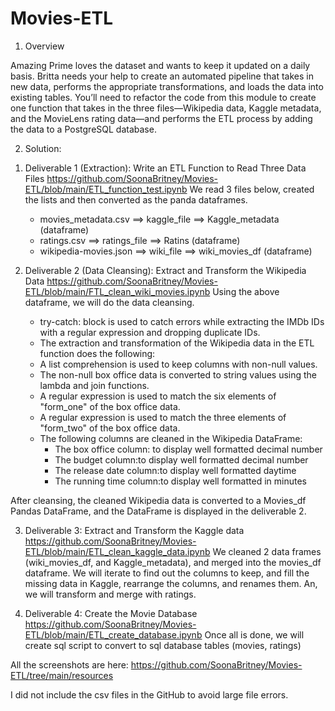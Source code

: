 # Movies-ETL

1. Overview

Amazing Prime loves the dataset and wants to keep it updated on a daily basis. Britta needs your help to create an automated pipeline that takes in new data, performs the appropriate transformations, and loads the data into existing tables. You’ll need to refactor the code from this module to create one function that takes in the three files—Wikipedia data, Kaggle metadata, and the MovieLens rating data—and performs the ETL process by adding the data to a PostgreSQL database.

2. Solution:
1) Deliverable 1 (Extraction): Write an ETL Function to Read Three Data Files
https://github.com/SoonaBritney/Movies-ETL/blob/main/ETL_function_test.ipynb
We read 3 files below, created the lists and then converted as the panda dataframes.  
    - movies_metadata.csv  ==> kaggle_file ==> Kaggle_metadata (dataframe) 
    - ratings.csv ==> ratings_file ==> Ratins (dataframe) 
    - wikipedia-movies.json ==> wiki_file ==> wiki_movies_df (dataframe) 

2) Deliverable 2 (Data Cleansing): Extract and Transform the Wikipedia Data
https://github.com/SoonaBritney/Movies-ETL/blob/main/FTL_clean_wiki_movies.ipynb
Using the above dataframe, we will do the data cleansing.
    - try-catch: block is used to catch errors while extracting the IMDb IDs with a regular expression and dropping duplicate IDs. 
    - The extraction and transformation of the Wikipedia data in the ETL function does the following:
    - A list comprehension is used to keep columns with non-null values. 
    - The non-null box office data is converted to string values using the lambda and join functions. 
    - A regular expression is used to match the six elements of "form_one" of the box office data. 
    - A regular expression is used to match the three elements of "form_two" of the box office data. 
    - The following columns are cleaned in the Wikipedia DataFrame: 
        - The box office column: to display well formatted decimal number  
        - The budget column:to display well formatted decimal number 
        - The release date column:to display well formatted daytime
        - The running time column:to display well formatted in minutes 

After cleansing, the cleaned Wikipedia data is converted to a Movies_df Pandas DataFrame, and the DataFrame is displayed in the deliverable 2. 
 
3) Deliverable 3: Extract and Transform the Kaggle data
https://github.com/SoonaBritney/Movies-ETL/blob/main/ETL_clean_kaggle_data.ipynb
    We cleaned 2 data frames (wiki_movies_df, and Kaggle_metadata), and merged into the movies_df dataframe.
    We will iterate to find out the columns to keep, and fill the missing data in Kaggle, rearrange the columns, and renames them. An, we will transform and merge with ratings. 


4) Deliverable 4: Create the Movie Database
https://github.com/SoonaBritney/Movies-ETL/blob/main/ETL_create_database.ipynb
 Once all is done, we will create sql script to convert to sql database tables (movies, ratings)

All the screenshots are here:
https://github.com/SoonaBritney/Movies-ETL/tree/main/resources

I did not include the csv files in the GitHub to avoid large file errors.  